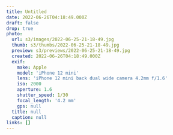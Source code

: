 ```yaml
---
title: Untitled
date: 2022-06-26T04:18:49.000Z
draft: false
drop: true
photo:
  url: s3/images/2022-06-25-21-18-49.jpg
  thumb: s3/thumbs/2022-06-25-21-18-49.jpg
  preview: s3/previews/2022-06-25-21-18-49.jpg
  created: 2022-06-26T04:18:49.000Z
  exif:
    make: Apple
    model: 'iPhone 12 mini'
    lens: 'iPhone 12 mini back dual wide camera 4.2mm f/1.6'
    iso: 2000
    aperture: 1.6
    shutter_speed: 1/30
    focal_length: '4.2 mm'
    gps: null
  title: null
  caption: null
links: []
---
```

